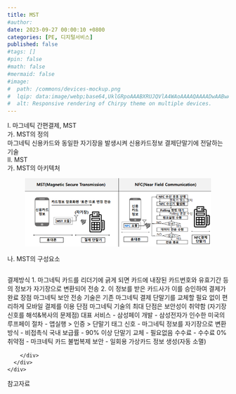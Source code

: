 ```yaml
---
title: MST
#author: 
date: 2023-09-27 00:00:10 +0800
categories: [PE, 디지털서비스]
published: false
#tags: []
#pin: false
#math: false
#mermaid: false
#image:
#  path: /commons/devices-mockup.png
#  lqip: data:image/webp;base64,UklGRpoAAABXRUJQVlA4WAoAAAAQAAAADwAABwAAQUxQSDIAAAARL0AmbZurmr57yyIiqE8oiG0bejIYEQTgqiDA9vqnsUSI6H+oAERp2HZ65qP/VIAWAFZQOCBCAAAA8AEAnQEqEAAIAAVAfCWkAALp8sF8rgRgAP7o9FDvMCkMde9PK7euH5M1m6VWoDXf2FkP3BqV0ZYbO6NA/VFIAAAA
#  alt: Responsive rendering of Chirpy theme on multiple devices.
---
```


<div class="post-wrap">
  <div class="para">
    <div class="para-title">
      I. 마그네틱 간편결제, MST
    </div>
    <div class="para-cntnt">
      <div class="para">
        <div class="para-title">
          가. MST의 정의
        </div>
        <div class="para-cntnt">
            마그네틱 신용카드와 동일한 자기장을 발생시켜 신용카드정보 결제단말기에 전달하는 기술
        </div>
      </div>
    </div>
  </div>
  
  <div class="para">
    <div class="para-title">
      II. MST
    </div>
    <div class="para-cntnt">
      <div class="para">
        <div class="para-title">
          가. MST의 아키텍처
        </div>
        <div class="para-cntnt">
          <figure class="post-figure">
            <img src="/assets/img/posts/MST.png" alt="MST">
<!--            <figcaption>Source: Unveiling the Metaverse: Exploring Emerging Trends, Multifaceted Perspectives, and Future Challenges</figcaption>-->
          </figure>
        </div>
      </div>
      <div class="para">
        <div class="para-title">
          나. MST의 구성요소
        </div>
        <div class="para-cntnt">
          <table class="post-table">
          </table>
          결제방식
  1. 마그네틱 카드를 리더기에 긁게 되면 카드에 내장된 카드번호와 유효기간 등의 정보가 자기장으로 변환되어 전송
  2. 이 정보를 받은 카드사가 이를 승인하여 결제가 완료
장점
  마그네틱 보안 전송 기술은 기존 마그네틱 결제 단말기를 교체할 필요 없이 편리하게 모바일 결제를 이용
단점
  마그네틱 기술의 최대 단점은 보안성이 취약함 (자기장 신호를 해석&amp;복사의 문제점)
대표 서비스 - 삼성페이 
개발 - 삼성전자가 인수한 미국의 루프페이
절차 - 앱실행 &gt; 인증 &gt; 단말기 태그
신호 - 마그네틱 정보를 자기장으로 변환
방식 - 비접촉식
국내 보급률 - 90% 이상
단말기 교체 - 필요없음
수수료 - 수수료 0%
취약점 - 마크네틱 카드 불법복제
보안 - 일회용 가상카드 정보 생성(자동 소멸) 

        </div>
      </div>
    </div>
  </div>

  <div class="refr-wrap">
    <div class="refr-title">
        참고자료
    </div>
    <ol class="refr-list">
    <!--    <li>(나현식, 최대선) <a target="_blank" href="https://scienceon.kisti.re.kr/commons/util/originalView.do?cn=JAKO202225948430499&oCn=JAKO202225948430499&dbt=JAKO&journal=NJOU00291864">메타버스 보안 위협 요소 및 대응 방안 검토</a></li>-->
    <!--    <li>(M. Uddin, S. Manickam, H. Ullah, M. Obaidat and A. Dandoush) <a target="_blank" href="https://ieeexplore.ieee.org/abstract/document/10138386">Unveiling the Metaverse: Exploring Emerging Trends, Multifaceted Perspectives, and Future Challenges</a></li>-->
    </ol>
  </div>
</div>
